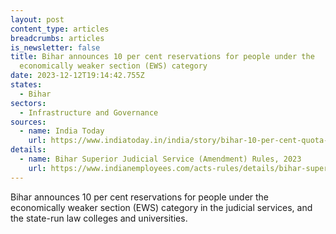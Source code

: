 ```yaml
---
layout: post
content_type: articles
breadcrumbs: articles
is_newsletter: false
title: Bihar announces 10 per cent reservations for people under the
  economically weaker section (EWS) category
date: 2023-12-12T19:14:42.755Z
states:
  - Bihar
sectors:
  - Infrastructure and Governance
sources:
  - name: India Today
    url: https://www.indiatoday.in/india/story/bihar-10-per-cent-quota-economically-weaker-section-judicial-services-law-colleges-2443926-2023-10-03
details:
  - name: Bihar Superior Judicial Service (Amendment) Rules, 2023
    url: https://www.indianemployees.com/acts-rules/details/bihar-superior-judicial-service-amendment-rules-2023
---
```

Bihar announces 10 per cent reservations for people under the economically weaker section (EWS) category in the judicial services, and the state-run law colleges and universities.
